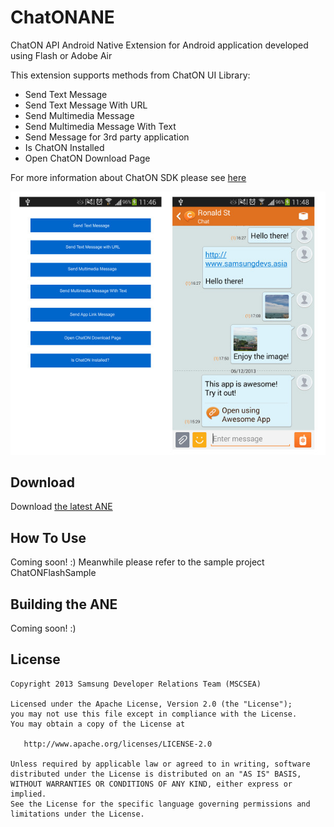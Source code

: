 ChatONANE
===========

ChatON API Android Native Extension for Android application developed using Flash or Adobe Air

This extension supports methods from ChatON UI Library:
* Send Text Message
* Send Text Message With URL
* Send Multimedia Message
* Send Multimedia Message With Text
* Send Message for 3rd party application
* Is ChatON Installed
* Open ChatON Download Page

For more information about ChatON SDK please see [here][1]

![](https://github.com/samsungdevs/etc/raw/master/chatonane_screenshot.jpg)


Download
--------

Download [the latest ANE][2]


How To Use
----------

Coming soon! :) Meanwhile please refer to the sample project ChatONFlashSample


Building the ANE
----------------

Coming soon! :)


License
--------

    Copyright 2013 Samsung Developer Relations Team (MSCSEA)

    Licensed under the Apache License, Version 2.0 (the "License");
    you may not use this file except in compliance with the License.
    You may obtain a copy of the License at

       http://www.apache.org/licenses/LICENSE-2.0

    Unless required by applicable law or agreed to in writing, software
    distributed under the License is distributed on an "AS IS" BASIS,
    WITHOUT WARRANTIES OR CONDITIONS OF ANY KIND, either express or implied.
    See the License for the specific language governing permissions and
    limitations under the License.


 [1]: http://developer.samsung.com/chaton-api
 [2]: https://github.com/samsungdevs/ChatONANE/blob/master/Build/ChatONExtension.ane
